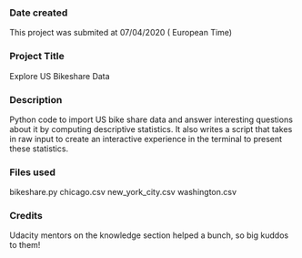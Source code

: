 ### Date created
This project was submited at 07/04/2020 ( European Time)

### Project Title
Explore US Bikeshare Data


### Description
Python code to import US bike share data and answer interesting questions about it by computing descriptive statistics. It also writes a script that takes in raw input to create an interactive experience in the terminal to present these statistics.


### Files used
bikeshare.py
chicago.csv
new_york_city.csv
washington.csv

### Credits
Udacity mentors on the knowledge section helped a bunch, so big kuddos to them!

